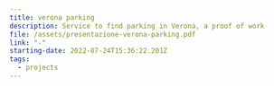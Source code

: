 ```yaml
---
title: verona parking
description: Service to find parking in Verona, a proof of work
file: /assets/presentazione-verona-parking.pdf
link: "-"
starting-date: 2022-07-24T15:36:22.201Z
tags:
  - projects
---
```

